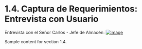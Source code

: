 # 1.4. Captura de Requerimientos: Entrevista con Usuario
Entrevista con el Señor Carlos - Jefe de Almacén:
[![image](https://github.com/user-attachments/assets/48a2ac4a-eaff-431b-861b-e87af8b5ecfc)](https://www.youtube.com/watch?v=aWewtXlDZBI)

Sample content for section 1.4.
